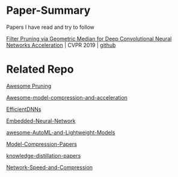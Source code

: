 # Paper-Summary
Papers I have read and try to follow

[Filter Pruning via Geometric Median for Deep Convolutional Neural Networks Acceleration](https://arxiv.org/abs/1811.00250) | CVPR 2019 | [github](https://github.com/he-y/filter-pruning-geometric-median)


# Related Repo
[Awesome Pruning](https://github.com/he-y/Awesome-Pruning#type-of-pruning)

[Awesome-model-compression-and-acceleration](https://github.com/memoiry/Awesome-model-compression-and-acceleration)

[EfficientDNNs](https://github.com/MingSun-Tse/EfficientDNNs)

[Embedded-Neural-Network](https://github.com/ZhishengWang/Embedded-Neural-Network)

[awesome-AutoML-and-Lightweight-Models](https://github.com/guan-yuan/awesome-AutoML-and-Lightweight-Models)

[Model-Compression-Papers](https://github.com/chester256/Model-Compression-Papers)

[knowledge-distillation-papers](https://github.com/lhyfst/knowledge-distillation-papers)

[Network-Speed-and-Compression](https://github.com/mrgloom/Network-Speed-and-Compression)
